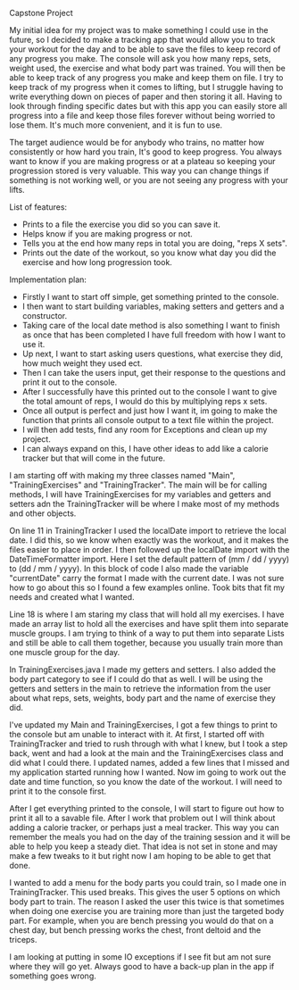 Capstone Project

My initial idea for my project was to make something I could use in the future, so I decided to make a tracking app that
would allow you to track your workout for the day and to be able to save the files to keep record of any progress you make.
The console will ask you how many reps, sets, weight used, the exercise and what body
part was trained. You will then be able to keep track of any progress you
make and keep them on file. I try to keep track of my progress when it comes to lifting, but I struggle having to write everything down
on pieces of paper and then storing it all. Having to look through finding specific dates but
with this app you can easily store all progress into a file and keep those files forever without being worried to 
lose them. It's much more convenient, and it is fun to use.

The target audience would be for anybody who trains, no matter how consistently or how hard you train, It's good to keep progress.
You always want to know if you are making progress or at a plateau so keeping your progression
stored is very valuable. This way you can change things if something is not working well, or
you are not seeing any progress with your lifts.

List of features:
- Prints to a file the exercise you did so you can save it.
- Helps know if you are making progress or not.
- Tells you at the end how many reps in total you are doing, "reps X sets".
- Prints out the date of the workout, so you know what day you did the exercise and how long progression took.

Implementation plan:
- Firstly I want to start off simple, get something printed to the console.
- I then want to start building variables, making setters and getters and a constructor.
- Taking care of the local date method is also something I want to finish as once that has been completed I have full freedom with how I want to use it.
- Up next, I want to start asking users questions, what exercise they did, how much weight they used ect.
- Then I can take the users input, get their response to the questions and print it out to the console.
- After I successfully have this printed out to the console I want to give the total amount of reps, I would do this by multiplying reps x sets.
- Once all output is perfect and just how I want it, im going to make the function that prints all console output to a text file within the project.
- I will then add tests, find any room for Exceptions and clean up my project.
- I can always expand on this, I have other ideas to add like a calorie tracker but that will come in the future.

I am starting off with making my three classes named "Main", "TrainingExercises" and "TrainingTracker". The main
will be for calling methods, I will have TrainingExercises for my variables and getters and setters adn the
TrainingTracker will be where I make most of my methods and other objects.

On line 11 in TrainingTracker I used the localDate import to retrieve the local date. I did this, so we know when
exactly was the workout, and it makes the files easier to place in order. I then followed up the localDate import
with the DateTimeFormatter import. Here I set the default pattern of (mm / dd / yyyy) to (dd / mm / yyyy).
In this block of code I also made the variable "currentDate" carry the format I made with the current date.
I was not sure how to go about this so I found a few examples online. Took bits that fit my needs and created what I wanted.

Line 18 is where I am staring my class that will hold all my exercises. I have made an array list to hold all the
exercises and have split them into separate muscle groups. I am trying to think of a way to put them into separate Lists and
still be able to call them together, because you usually train more than one muscle group for the day.

In TrainingExercises.java I made my getters and setters. I also added
the body part category to see if I could do that as well.
I will be using the getters and setters in the main to retrieve the information from the user about what reps, sets, weights, body part
and the name of exercise they did.

I've updated my Main and TrainingExercises, I got a few things to print to the console but am unable to interact with it.
At first, I started off with TrainingTracker and tried to rush through with what I knew, but I took a step back, went and had a look at the main
and the TrainingExercises class and did what I could there. I updated names, added a few lines that I missed and my application
started running how I wanted. Now im going to work out the date and time function, so you know the date of the workout. I will need to print it
to the console first.

After I get everything printed to the console, I will start to figure out how to print it all to a savable file. After I work that problem out
I will think about adding a calorie tracker, or perhaps just a meal tracker. This way you can remember the meals you had on the day of the
training session and it will be able to help you keep a steady diet. That idea is not set in stone and may make a few tweaks to it but right now 
I am hoping to be able to get that done.

I wanted to add a menu for the body parts you could train, so I made one in TrainingTracker. This used breaks. This gives the user 5 options on which body part to train.
The reason I asked the user this twice is that sometimes when doing one exercise you are training more than just the targeted body part.
For example, when you are bench pressing you would do that on a chest day, but bench pressing works the chest, front deltoid and the triceps.

I am looking at putting in some IO exceptions if I see fit but am not sure where they will go yet. Always good to have a 
back-up plan in the app if something goes wrong.